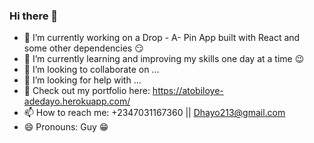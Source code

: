 ### Hi there 👋


- 🔭 I’m currently working on a Drop - A- Pin App built with React and some other dependencies 😏
- 🌱 I’m currently learning and improving my skills one day at a time 😉
- 👯 I’m looking to collaborate on ...
- 🤔 I’m looking for help with ...
- 💬 Check out my portfolio here: https://atobiloye-adedayo.herokuapp.com/ 
- 📫 How to reach me: +2347031167360 || Dhayo213@gmail.com
- 😄 Pronouns: Guy 😁
